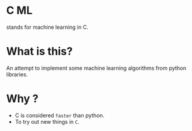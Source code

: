 # C ML
stands for machine learning in C.

# What is this?
An attempt to implement some machine learning algorithms from python libraries.

# Why ?
- C is considered `faster` than python.
- To try out new things in `C`.
